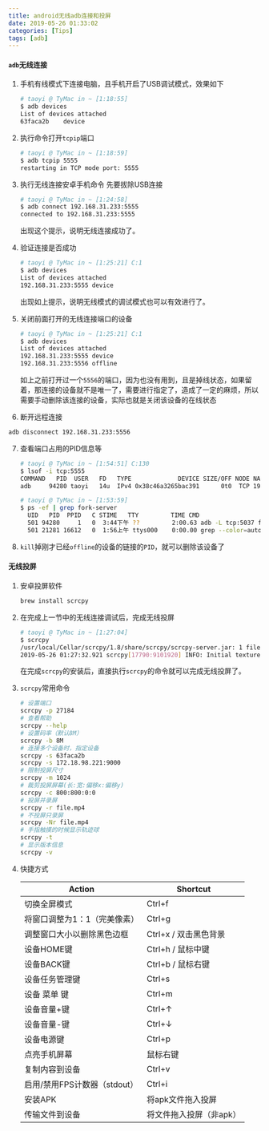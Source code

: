```yaml
---
title: android无线adb连接和投屏
date: 2019-05-26 01:33:02
categories: [Tips]
tags: [adb]
---
```


#### `adb`无线连接
1. 手机有线模式下连接电脑，且手机开启了USB调试模式，效果如下
    ```bash
    # taoyi @ TyMac in ~ [1:18:55] 
    $ adb devices
    List of devices attached
    63faca2b	device
    ```

  <!--more-->

2. 执行命令打开`tcpip`端口
    ```bash
    # taoyi @ TyMac in ~ [1:18:59] 
    $ adb tcpip 5555
    restarting in TCP mode port: 5555
    ```
3. 执行无线连接安卓手机命令
    先要拔除USB连接
    ```bash
    # taoyi @ TyMac in ~ [1:24:58] 
    $ adb connect 192.168.31.233:5555
    connected to 192.168.31.233:5555
    ```
    出现这个提示，说明无线连接成功了。
4. 验证连接是否成功
    ```bash
    # taoyi @ TyMac in ~ [1:25:21] C:1
    $ adb devices
    List of devices attached
    192.168.31.233:5555	device
    ```
    出现如上提示，说明无线模式的调试模式也可以有效进行了。
5. 关闭前面打开的无线连接端口的设备
    ```bash
    # taoyi @ TyMac in ~ [1:25:21] C:1
    $ adb devices
    List of devices attached
    192.168.31.233:5555	device
    192.168.31.233:5556	offline
    ```
    如上之前打开过一个`5556`的端口，因为也没有用到，且是掉线状态，如果留着，那连接的设备就不是唯一了，需要进行指定了，造成了一定的麻烦，所以需要手动删除该连接的设备，实际也就是关闭该设备的在线状态
    
6. 断开远程连接
```bash
adb disconnect 192.168.31.233:5556
```    

7. 查看端口占用的PID信息等
    ```bash
    # taoyi @ TyMac in ~ [1:54:51] C:130
    $ lsof -i tcp:5555
    COMMAND   PID  USER   FD   TYPE             DEVICE SIZE/OFF NODE NAME
    adb     94280 taoyi   14u  IPv4 0x38c46a3265bac391      0t0  TCP 192.168.31.71:49360->192.168.31.233:personal-agent (ESTABLISHED)
    ```

    ```bash
    # taoyi @ TyMac in ~ [1:53:59] 
    $ ps -ef | grep fork-server
      UID   PID  PPID   C STIME   TTY         TIME CMD
      501 94280     1   0  3:44下午 ??         2:00.63 adb -L tcp:5037 fork-server server --reply-fd 5
      501 21281 16612   0  1:56上午 ttys000    0:00.00 grep --color=auto --exclude-dir=.bzr --exclude-dir=CVS --exclude-dir=.git --exclude-dir=.hg --exclude-dir=.svn fork-server
    ```
8. `kill`掉刚才已经`offline`的设备的链接的`PID`，就可以删除该设备了


#### 无线投屏
1. 安卓投屏软件
    ```bash
    brew install scrcpy
    ```
2. 在完成上一节中的无线连接调试后，完成无线投屏
    ```bash
    # taoyi @ TyMac in ~ [1:27:04] 
    $ scrcpy                
    /usr/local/Cellar/scrcpy/1.8/share/scrcpy/scrcpy-server.jar: 1 file pushed. 0.4 MB/s (19850 bytes in 0.048s)
    2019-05-26 01:27:32.921 scrcpy[17790:9101920] INFO: Initial texture: 1080x2248
    ```
    在完成`scrcpy`的安装后，直接执行`scrcpy`的命令就可以完成无线投屏了。
3. `scrcpy`常用命令
    ```bash
    # 设置端口
    scrcpy -p 27184
    # 查看帮助
    scrcpy --help
    # 设置码率（默认8M）
    scrcpy -b 8M
    # 连接多个设备时，指定设备
    scrcpy -s 63faca2b
    scrcpy -s 172.18.98.221:9000
    # 限制投屏尺寸
    scrcpy -m 1024
    # 裁剪投屏屏幕(长:宽:偏移x:偏移y)
    scrcpy -c 800:800:0:0
    # 投屏并录屏
    scrcpy -r file.mp4
    # 不投屏只录屏
    scrcpy -Nr file.mp4
    # 手指触摸的时候显示轨迹球
    scrcpy -t
    # 显示版本信息
    scrcpy -v
    ```

4. 快捷方式
    
    |Action|Shortcut|
    |---|---|
    |切换全屏模式|Ctrl+f|
    |将窗口调整为1：1（完美像素）|Ctrl+g|
    |调整窗口大小以删除黑色边框|Ctrl+x / 双击黑色背景|
    |设备HOME键|Ctrl+h / 鼠标中键|
    |设备BACK键|Ctrl+b / 鼠标右键|
    |设备任务管理键|Ctrl+s|
    |设备 菜单 键|Ctrl+m|
    |设备音量+键|Ctrl+↑|
    |设备音量-键|Ctrl+↓|
    |设备电源键|Ctrl+p|
    |点亮手机屏幕|鼠标右键|
    |复制内容到设备|Ctrl+v|
    |启用/禁用FPS计数器（stdout）|Ctrl+i|
    |安装APK|将apk文件拖入投屏|
    |传输文件到设备|将文件拖入投屏（非apk）|
